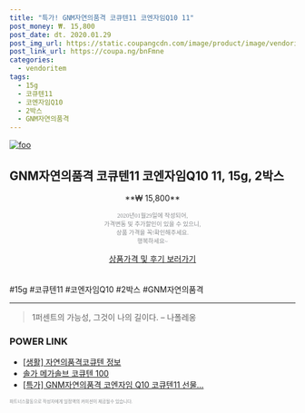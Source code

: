```yaml
--- 
title: "특가! GNM자연의품격 코큐텐11 코엔자임Q10 11" 
post_money: ₩. 15,800 
post_date: dt. 2020.01.29 
post_img_url: https://static.coupangcdn.com/image/product/image/vendoritem/2019/03/01/4443298057/6319ba78-f914-42b7-97a9-379fdd6b28aa.jpg 
post_link_url: https://coupa.ng/bnFmne 
categories: 
  - vendoritem 
tags: 
  - 15g 
  - 코큐텐11 
  - 코엔자임Q10 
  - 2박스 
  - GNM자연의품격 
--- 
```

[![foo](https://static.coupangcdn.com/image/product/image/vendoritem/2019/03/01/4443298057/6319ba78-f914-42b7-97a9-379fdd6b28aa.jpg)](https://coupa.ng/bnFmne) 

## GNM자연의품격 코큐텐11 코엔자임Q10 11, 15g, 2박스 
<p style="text-align: center;">**₩ 15,800**</p> 
<p style="text-align: center;"><span style="color: #898c8f; font-family: Georgia,Times,serif; font-size: 0.75em;">2020년01월29일에 작성되어, <br>가격변동 및 추가할인이 있을 수 있으니,<br> 상품 가격을 꼭!확인해주세요.<br>행복하세요~</span> 
</p>	 
<div markdown="0" style="text-align: center;"><a href="https://coupa.ng/bnFmne" class="btn btn--success">상품가격 및 후기 보러가기</a></div> 
<br><br> 
  #15g #코큐텐11 #코엔자임Q10 #2박스 #GNM자연의품격 
<hr> 

> 1퍼센트의 가능성, 그것이 나의 길이다. – 나폴레옹 


### POWER LINK

* <a href="https://blog.naver.com/fasyy4321/221761952159" target="_blank"> [생활] 자연의품격코큐텐 정보 </a>
* <a href="https://blog.naver.com/fasyy4321/221788510433" target="_blank">솔가 메가솔브 코큐텐 100</a>
* <a href="https://blog.naver.com/sakai111/221788847283" target="_blank">[특가] GNM자연의품격 코엔자임 Q10 코큐텐11 선물...</a>

<span style="color: #898c8f; font-family: Georgia,Times,serif; font-size: 0.55em;">파트너스활동으로 작성자에게 일정액의 커미션이 제공될수 있습니다.</span> 
